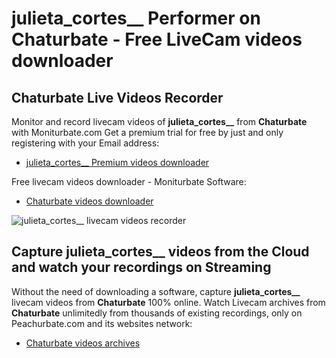 # julieta_cortes__ Performer on Chaturbate - Free LiveCam videos downloader

## Chaturbate Live Videos Recorder

Monitor and record livecam videos of **julieta_cortes__** from **Chaturbate** with Moniturbate.com
Get a premium trial for free by just and only registering with your Email address:
* [julieta_cortes__ Premium videos downloader](https://moniturbate.com/request-demo-licence-key.html)

Free livecam videos downloader - Moniturbate Software:
* [Chaturbate videos downloader](https://moniturbate.com/moniturbate-download-software.html)

![julieta_cortes__ livecam videos recorder](https://peachurnet.com/templates/moniturbate-software.png)


## Capture julieta_cortes__ videos from the Cloud and watch your recordings on Streaming

Without the need of downloading a software, capture **julieta_cortes__** livecam videos from **Chaturbate** 100% online.
Watch Livecam archives from **Chaturbate** unlimitedly from thousands of existing recordings, only on Peachurbate.com and its websites network:
* [Chaturbate videos archives](https://peachurnet.com/)